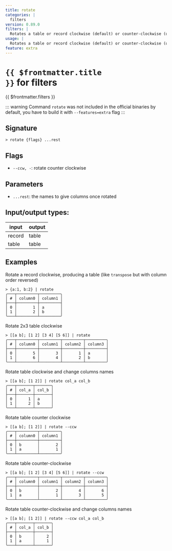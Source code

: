 ```yaml
---
title: rotate
categories: |
  filters
version: 0.89.0
filters: |
  Rotates a table or record clockwise (default) or counter-clockwise (use --ccw flag).
usage: |
  Rotates a table or record clockwise (default) or counter-clockwise (use --ccw flag).
feature: extra
---
```

<!-- This file is automatically generated. Please edit the command in https://github.com/nushell/nushell instead. -->

# <code>{{ $frontmatter.title }}</code> for filters

<div class='command-title'>{{ $frontmatter.filters }}</div>


::: warning
 Command `rotate` was not included in the official binaries by default, you have to build it with `--features=extra` flag
:::
## Signature

```> rotate {flags} ...rest```

## Flags

 -  `--ccw, -`: rotate counter clockwise

## Parameters

 -  `...rest`: the names to give columns once rotated


## Input/output types:

| input  | output |
| ------ | ------ |
| record | table  |
| table  | table  |
## Examples

Rotate a record clockwise, producing a table (like `transpose` but with column order reversed)
```nu
> {a:1, b:2} | rotate
╭───┬─────────┬─────────╮
│ # │ column0 │ column1 │
├───┼─────────┼─────────┤
│ 0 │       1 │ a       │
│ 1 │       2 │ b       │
╰───┴─────────┴─────────╯

```

Rotate 2x3 table clockwise
```nu
> [[a b]; [1 2] [3 4] [5 6]] | rotate
╭───┬─────────┬─────────┬─────────┬─────────╮
│ # │ column0 │ column1 │ column2 │ column3 │
├───┼─────────┼─────────┼─────────┼─────────┤
│ 0 │       5 │       3 │       1 │ a       │
│ 1 │       6 │       4 │       2 │ b       │
╰───┴─────────┴─────────┴─────────┴─────────╯

```

Rotate table clockwise and change columns names
```nu
> [[a b]; [1 2]] | rotate col_a col_b
╭───┬───────┬───────╮
│ # │ col_a │ col_b │
├───┼───────┼───────┤
│ 0 │     1 │ a     │
│ 1 │     2 │ b     │
╰───┴───────┴───────╯

```

Rotate table counter clockwise
```nu
> [[a b]; [1 2]] | rotate --ccw
╭───┬─────────┬─────────╮
│ # │ column0 │ column1 │
├───┼─────────┼─────────┤
│ 0 │ b       │       2 │
│ 1 │ a       │       1 │
╰───┴─────────┴─────────╯

```

Rotate table counter-clockwise
```nu
> [[a b]; [1 2] [3 4] [5 6]] | rotate --ccw
╭───┬─────────┬─────────┬─────────┬─────────╮
│ # │ column0 │ column1 │ column2 │ column3 │
├───┼─────────┼─────────┼─────────┼─────────┤
│ 0 │ b       │       2 │       4 │       6 │
│ 1 │ a       │       1 │       3 │       5 │
╰───┴─────────┴─────────┴─────────┴─────────╯

```

Rotate table counter-clockwise and change columns names
```nu
> [[a b]; [1 2]] | rotate --ccw col_a col_b
╭───┬───────┬───────╮
│ # │ col_a │ col_b │
├───┼───────┼───────┤
│ 0 │ b     │     2 │
│ 1 │ a     │     1 │
╰───┴───────┴───────╯

```
